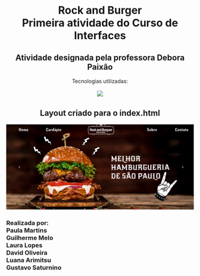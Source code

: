 <h1 style="text-align:center; font-weight:bold;">
  Rock and Burger <br>
  Primeira atividade do Curso de Interfaces
</h1>

<h2 align="center">
  Atividade designada pela professora Debora Paixão
</h2>
<p align="center"> Tecnologias utilizadas:
        <br>
        <br>
        <a href="https://skillicons.dev">
            <img src="https://skillicons.dev/icons?i=js,html,css,git">
        </a>
</p>
<div align="center">
  <h2> Layout criado para o index.html</h2>
  <img src="/images/layout.png" alt="Nosso layout">
</div>

<h3>
  Realizada por:
  <br>
  Paula Martins
  <br>
  Guilherme Melo
  <br>
  Laura Lopes
  <br>
  David Oliveira
  <br>
  Luana Arimitsu
  <br>
  Gustavo Saturnino
  <br>
</h3>


